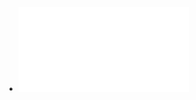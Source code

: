 - ![DC Dutta’s Textbook of Gynecology.pdf](../assets/DC_Dutta’s_Textbook_of_Gynecology_1729934961668_0.pdf)